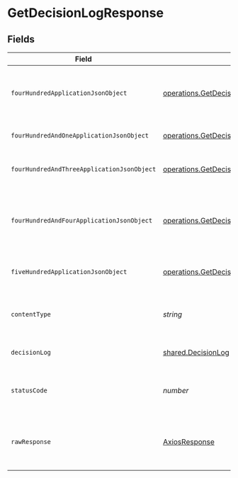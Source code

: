 # GetDecisionLogResponse


## Fields

| Field                                                                                                                                                | Type                                                                                                                                                 | Required                                                                                                                                             | Description                                                                                                                                          |
| ---------------------------------------------------------------------------------------------------------------------------------------------------- | ---------------------------------------------------------------------------------------------------------------------------------------------------- | ---------------------------------------------------------------------------------------------------------------------------------------------------- | ---------------------------------------------------------------------------------------------------------------------------------------------------- |
| `fourHundredApplicationJsonObject`                                                                                                                   | [operations.GetDecisionLogResponseBody](../../models/operations/getdecisionlogresponsebody.md)                                                       | :heavy_minus_sign:                                                                                                                                   | The request is malformed (e.g, a given path parameter is invalid)<br/>                                                                               |
| `fourHundredAndOneApplicationJsonObject`                                                                                                             | [operations.GetDecisionLogPolicyManagementResponseBody](../../models/operations/getdecisionlogpolicymanagementresponsebody.md)                       | :heavy_minus_sign:                                                                                                                                   | The request is unauthorized<br/>                                                                                                                     |
| `fourHundredAndThreeApplicationJsonObject`                                                                                                           | [operations.GetDecisionLogPolicyManagementResponseResponseBody](../../models/operations/getdecisionlogpolicymanagementresponseresponsebody.md)       | :heavy_minus_sign:                                                                                                                                   | The user is forbidden from making this request<br/>                                                                                                  |
| `fourHundredAndFourApplicationJsonObject`                                                                                                            | [operations.GetDecisionLogPolicyManagementResponse404ResponseBody](../../models/operations/getdecisionlogpolicymanagementresponse404responsebody.md) | :heavy_minus_sign:                                                                                                                                   | There was no decision log found for given decision_id, and owner_id.<br/>                                                                            |
| `fiveHundredApplicationJsonObject`                                                                                                                   | [operations.GetDecisionLogPolicyManagementResponse500ResponseBody](../../models/operations/getdecisionlogpolicymanagementresponse500responsebody.md) | :heavy_minus_sign:                                                                                                                                   | Something unexpected happened on the server.                                                                                                         |
| `contentType`                                                                                                                                        | *string*                                                                                                                                             | :heavy_check_mark:                                                                                                                                   | HTTP response content type for this operation                                                                                                        |
| `decisionLog`                                                                                                                                        | [shared.DecisionLog](../../models/shared/decisionlog.md)                                                                                             | :heavy_minus_sign:                                                                                                                                   | Decision log successfully retrieved.                                                                                                                 |
| `statusCode`                                                                                                                                         | *number*                                                                                                                                             | :heavy_check_mark:                                                                                                                                   | HTTP response status code for this operation                                                                                                         |
| `rawResponse`                                                                                                                                        | [AxiosResponse](https://axios-http.com/docs/res_schema)                                                                                              | :heavy_minus_sign:                                                                                                                                   | Raw HTTP response; suitable for custom response parsing                                                                                              |
